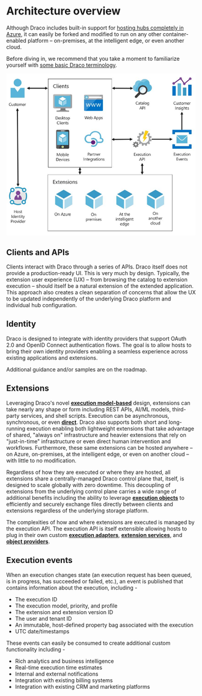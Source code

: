 # Architecture overview

Although Draco includes built-in support for [hosting hubs completely in Azure](architecture/azure-architecture.md), it can easily be forked and modified to run on any other container-enabled platform – on-premises, at the intelligent edge, or even another cloud.

Before diving in, we recommend that you take a moment to familiarize yourself with [some basic Draco terminology](architecture/definitions.md).

![Architecture overview](/doc/images/arch-overview.JPG)

## Clients and APIs

Clients interact with Draco through a series of APIs. Draco itself does not provide a production-ready UI. This is very much by design. Typically, the extension user experience (UX) – from browsing the catalog to extension execution – should itself be a natural extension of the extended application. This approach also creates a clean separation of concerns that allow the UX to be updated independently of the underlying Draco platform and individual hub configuration.

## Identity

Draco is designed to integrate with identity providers that support OAuth 2.0 and OpenID Connect authentication flows. The goal is to allow hosts to bring their own identity providers enabling a seamless experience across existing applications and extensions.

Additional guidance and/or samples are on the roadmap.

## Extensions

Leveraging Draco's novel **[execution model-based](architecture/execution-models.md)** design, extensions can take nearly any shape or form including REST APIs, AI/ML models, third-party services, and shell scripts. Execution can be asynchronous, synchronous, or even **[direct](architecture/direct-execution.md)**. Draco also supports both short and long-running execution enabling both lightweight extensions that take advantage of shared, "always on" infrastructure and heavier extensions that rely on "just-in-time" infrastructure or even direct human intervention and workflows. Furthermore, these same extensions can be hosted anywhere – on Azure, on-premises, at the intelligent edge, or even on another cloud – with little to no modification.

Regardless of how they are executed or where they are hosted, all extensions share a centrally-managed Draco control plane that, itself, is designed to scale globally with zero downtime. This decoupling of extensions from the underlying control plane carries a wide range of additional benefits including the ability to leverage **[execution objects](architecture/execution-objects.md)** to efficiently and securely exchange files directly between clients and extensions regardless of the underlying storage platform.

The complexities of how and where extensions are executed is managed by the execution API. The execution API is itself extensible allowing hosts to plug in their own custom **[execution adapters](architecture/execution-models.md)**, **[extension services](architecture/extension-services.md)**, and **[object providers](architecture/execution-objects.md)**.

## Execution events

When an execution changes state (an execution request has been queued, is in progress, has succeeded or failed, etc.), an event is published that contains information about the execution, including -

- The execution ID
- The execution model, priority, and profile
- The extension and extension version ID
- The user and tenant ID
- An immutable, host-defined property bag associated with the execution
- UTC date/timestamps

These events can easily be consumed to create additional custom functionality including -

- Rich analytics and business intelligence
- Real-time execution time estimates
- Internal and external notifications
- Integration with existing billing systems
- Integration with existing CRM and marketing platforms
